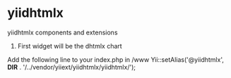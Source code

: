yiidhtmlx
=========

yiidhtmlx components and extensions

1) First widget will be the dhtmlx chart

Add the following line to your index.php in /www
Yii::setAlias('@yiidhtmlx', __DIR__ . '/../vendor/yiiext/yiidhtmlx/yiidhtmlx/');
